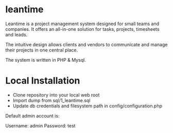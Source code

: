 # leantime

Leantime is a project management system designed for 
small teams and companies. It offers an all-in-one solution for tasks, 
projects, timesheets and leads.  

The intuitive design allows clients and vendors to communicate and manage 
their projects in one central place. 

The system is written in PHP & Mysql.

Local Installation
==================

- Clone repository into your local web root
- Import dump from sql/1_leantime.sql
- Update db credentials and filesystem path in config/configuration.php

Default admin account is:

Username: admin
Password: test



